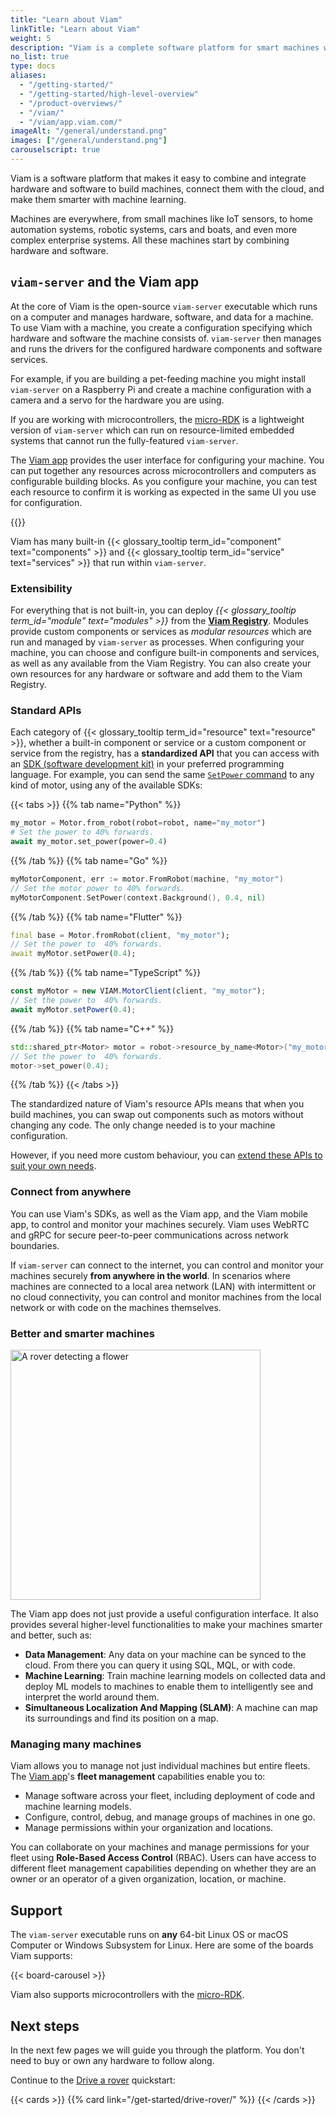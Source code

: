 ```yaml
---
title: "Learn about Viam"
linkTitle: "Learn about Viam"
weight: 5
description: "Viam is a complete software platform for smart machines which provides modular components and services for vision, motion, SLAM, ML, and data management."
no_list: true
type: docs
aliases:
  - "/getting-started/"
  - "/getting-started/high-level-overview"
  - "/product-overviews/"
  - "/viam/"
  - "/viam/app.viam.com/"
imageAlt: "/general/understand.png"
images: ["/general/understand.png"]
carouselscript: true
---
```


Viam is a software platform that makes it easy to combine and integrate hardware and software to build machines, connect them with the cloud, and make them smarter with machine learning.

Machines are everywhere, from small machines like IoT sensors, to home automation systems, robotic systems, cars and boats, and even more complex enterprise systems.
All these machines start by combining hardware and software.

## `viam-server` and the Viam app

At the core of Viam is the open-source `viam-server` executable which runs on a computer and manages hardware, software, and data for a machine.
To use Viam with a machine, you create a configuration specifying which hardware and software the machine consists of.
`viam-server` then manages and runs the drivers for the configured hardware components and software services.

For example, if you are building a pet-feeding machine you might install `viam-server` on a Raspberry Pi and create a machine configuration with a camera and a servo for the hardware you are using.

If you are working with microcontrollers, the [micro-RDK](/installation/) is a lightweight version of `viam-server` which can run on resource-limited embedded systems that cannot run the fully-featured `viam-server`.

The [Viam app](https://app.viam.com) provides the user interface for configuring your machine.
You can put together any resources across microcontrollers and computers as configurable building blocks.
As you configure your machine, you can test each resource to confirm it is working as expected in the same UI you use for configuration.

{{<gif webm_src="/test.webm" mp4_src="/test.mp4" alt="Test a camera stream" max-width="600px" class="aligncenter">}}

Viam has many built-in {{< glossary_tooltip term_id="component" text="components" >}} and {{< glossary_tooltip term_id="service" text="services" >}} that run within `viam-server`.

### Extensibility

For everything that is not built-in, you can deploy _{{< glossary_tooltip term_id="module" text="modules" >}}_ from the [**Viam Registry**](/registry/).
Modules provide custom components or services as _modular resources_ which are run and managed by `viam-server` as processes.
When configuring your machine, you can choose and configure built-in components and services, as well as any available from the Viam Registry.
You can also create your own resources for any hardware or software and add them to the Viam Registry.

### Standard APIs

Each category of {{< glossary_tooltip term_id="resource" text="resource" >}}, whether a built-in component or service or a custom component or service from the registry, has a **standardized API** that you can access with an [SDK (software development kit)](/sdks/) in your preferred programming language.
For example, you can send the same [`SetPower` command](/components/motor/#setpower) to any kind of motor, using any of the available SDKs:

{{< tabs >}}
{{% tab name="Python" %}}

```python {class="line-numbers linkable-line-numbers"}
my_motor = Motor.from_robot(robot=robot, name="my_motor")
# Set the power to 40% forwards.
await my_motor.set_power(power=0.4)
```

{{% /tab %}}
{{% tab name="Go" %}}

```go {class="line-numbers linkable-line-numbers"}
myMotorComponent, err := motor.FromRobot(machine, "my_motor")
// Set the motor power to 40% forwards.
myMotorComponent.SetPower(context.Background(), 0.4, nil)
```

{{% /tab %}}
{{% tab name="Flutter" %}}

```dart {class="line-numbers linkable-line-numbers"}
final base = Motor.fromRobot(client, "my_motor");
// Set the power to  40% forwards.
await myMotor.setPower(0.4);
```

{{% /tab %}}
{{% tab name="TypeScript" %}}

```ts {class="line-numbers linkable-line-numbers"}
const myMotor = new VIAM.MotorClient(client, "my_motor");
// Set the power to  40% forwards.
await myMotor.setPower(0.4);
```

{{% /tab %}}
{{% tab name="C++" %}}

```cpp {class="line-numbers linkable-line-numbers"}
std::shared_ptr<Motor> motor = robot->resource_by_name<Motor>("my_motor");
// Set the power to  40% forwards.
motor->set_power(0.4);
```

{{% /tab %}}
{{< /tabs >}}

The standardized nature of Viam's resource APIs means that when you build machines, you can swap out components such as motors without changing any code.
The only change needed is to your machine configuration.

However, if you need more custom behaviour, you can [extend these APIs to suit your own needs](/registry/advanced/create-subtype/).

### Connect from anywhere

You can use Viam's SDKs, as well as the Viam app, and the Viam mobile app, to control and monitor your machines securely.
Viam uses WebRTC and gRPC for secure peer-to-peer communications across network boundaries.

If `viam-server` can connect to the internet, you can control and monitor your machines securely **from anywhere in the world**.
In scenarios where machines are connected to a local area network (LAN) with intermittent or no cloud connectivity, you can control and monitor machines from the local network or with code on the machines themselves.

### Better and smarter machines

<div>
<img src="data-ml.svg" alt="A rover detecting a flower" class="alignright" width="400px" >
</div>

The Viam app does not just provide a useful configuration interface.
It also provides several higher-level functionalities to make your machines smarter and better, such as:

- **Data Management**: Any data on your machine can be synced to the cloud.
  From there you can query it using SQL, MQL, or with code.
- **Machine Learning**: Train machine learning models on collected data and deploy ML models to machines to enable them to intelligently see and interpret the world around them.
- **Simultaneous Localization And Mapping (SLAM)**: A machine can map its surroundings and find its position on a map.

### Managing many machines

Viam allows you to manage not just individual machines but entire fleets.
The [Viam app](https://app.viam.com)'s **fleet management** capabilities enable you to:

- Manage software across your fleet, including deployment of code and machine learning models.
- Configure, control, debug, and manage groups of machines in one go.
- Manage permissions within your organization and locations.

You can collaborate on your machines and manage permissions for your fleet using **Role-Based Access Control** (RBAC).
Users can have access to different fleet management capabilities depending on whether they are an owner or an operator of a given organization, location, or machine.

## Support

The `viam-server` executable runs on **any** 64-bit Linux OS or macOS Computer or Windows Subsystem for Linux.
Here are some of the boards Viam supports:

{{< board-carousel >}}
<br>

Viam also supports microcontrollers with the [micro-RDK](/installation/#install-micro-rdk).

## Next steps

In the next few pages we will guide you through the platform.
You don't need to buy or own any hardware to follow along.

Continue to the [Drive a rover](/get-started/drive-rover/) quickstart:

{{< cards >}}
{{% card link="/get-started/drive-rover/" %}}
{{< /cards >}}
